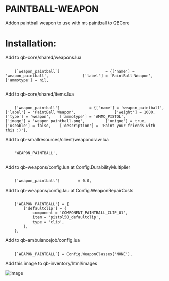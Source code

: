 # PAINTBALL-WEAPON
Addon paintball weapon to use with mt-paintball to QBCore

# Installation:
Add to qb-core/shared/weapons.lua

```

	[`weapon_paintball`]					= {['name'] = 'weapon_paintball',				['label'] = 'PaintBall Weapon',						['ammotype'] = nil,
  
```

Add to qb-core/shared/items.lua

```

	['weapon_paintball'] 			 = {['name'] = 'weapon_paintball', 		 	  	['label'] = 'PaintBall Weapon', 			    ['weight'] = 1000, 		['type'] = 'weapon', 	['ammotype'] = 'AMMO_PISTOL',			['image'] = 'weapon_paintball.png', 		['unique'] = true, 		['useable'] = false, 	['description'] = 'Paint your friends with this :)'},

```

Add to qb-smallresources/client/weapondraw.lua

```

	'WEAPON_PAINTBALL',
  
```

Add to qb-weapons/config.lua at Config.DurabilityMultiplier

```

    ['weapon_paintball'] 		= 0.0,

```

Add to qb-weapons/config.lau at Config.WeaponRepairCosts

```

    ['WEAPON_PAINTBALL'] = {
        ['defaultclip'] = {
            component = 'COMPONENT_PAINTBALL_CLIP_01',
            item = 'pistol50_defaultclip',
            type = 'clip',
        },
    },

```

Add to qb-ambulancejob/config.lua

```

    [`WEAPON_PAINTBALL`] = Config.WeaponClasses['NONE'],

```

Add this image to qb-inventory/html/images

![image](https://user-images.githubusercontent.com/89866234/176016222-beeefeee-0973-47b2-b7ee-dc15a0ef5273.png)

